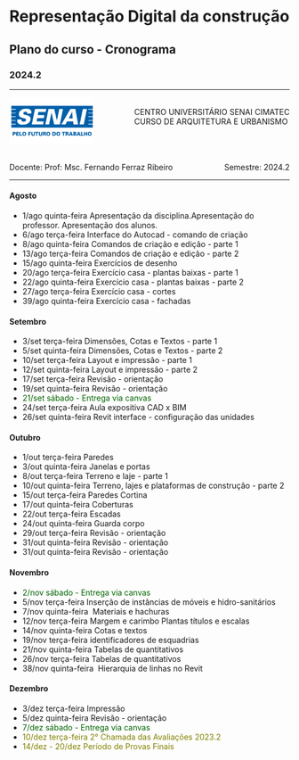 # Representação Digital da construção
## Plano do curso - Cronograma
### 2024.2

-----

<div style= "align: top;">

<span style="float: left;">
<img src="../../../figs_gerais/senai_logo.png" width="150">

</span>
<span style="float: right;"><br>
CENTRO UNIVERSITÁRIO SENAI CIMATEC <br>
CURSO DE ARQUITETURA E URBANISMO

</span>


</div>

<br><br><br><br><br><br>

<div>
    <span style="float: left;">Docente: Prof: Msc. Fernando Ferraz Ribeiro</span>
    <span style="float: right;">Semestre: 2024.2</span>
</div>

<br>

---

#### Agosto

* 1/ago	    quinta-feira	Apresentação da disciplina.Apresentação do professor. Apresentação dos alunos.
* 6/ago	    terça-feira	    Interface do Autocad - comando de criação
* 8/ago	    quinta-feira	Comandos de criação e edição - parte 1
* 13/ago	terça-feira	    Comandos de criação e edição - parte 2
* 15/ago	quinta-feira	Exercícios de desenho
* 20/ago	terça-feira	    Exercício casa - plantas baixas - parte 1
* 22/ago	quinta-feira	Exercício casa - plantas baixas - parte 2
* 27/ago	terça-feira	    Exercício casa - cortes
* 39/ago	quinta-feira	Exercício casa - fachadas

#### Setembro

* 3/set	    terça-feira	Dimensões, Cotas e Textos - parte 1
* 5/set	    quinta-feira    Dimensões, Cotas e Textos - parte 2
* 10/set	terça-feira	    Layout e impressão - parte 1
* 12/set	quinta-feira	Layout e impressão - parte 2
* 17/set	terça-feira	Revisão - orientação
* 19/set	quinta-feira	Revisão - orientação 
* <span style="color:DarkGreen">21/set    sábado - Entrega via canvas <!-- [edital AV1](./av1_edital_rdc.md) --></span>
* 24/set	terça-feira	Aula expositiva CAD x BIM
* 26/set	quinta-feira	Revit interface - configuração das unidades

#### Outubro

* 1/out	    terça-feira	    Paredes
* 3/out	    quinta-feira	Janelas e portas
* 8/out	    terça-feira	    Terreno e laje - parte 1
* 10/out	quinta-feira	Terreno, lajes e plataformas de construção - parte 2
* 15/out	terça-feira	    Paredes Cortina
* 17/out	quinta-feira	Coberturas
* 22/out	terça-feira	    Escadas
* 24/out	quinta-feira	Guarda corpo
* 29/out	terça-feira	    Revisão - orientação
* 31/out	quinta-feira	Revisão - orientação
* 31/out	quinta-feira	Revisão - orientação

#### Novembro

* <span style="color:DarkGreen"> 2/nov	sábado	- Entrega via canvas <!-- [avaliação Av2](./av2_edital_rdc.md) --></span>
* 5/nov	    terça-feira	    Inserção de instâncias de móveis e hidro-sanitários
* 7/nov	    quinta-feira	 Materiais e hachuras
* 12/nov	terça-feira	    Margem e carimbo Plantas títulos e escalas
* 14/nov	quinta-feira	Cotas e textos
* 19/nov	terça-feira	    identificadores de esquadrias
* 21/nov	quinta-feira	Tabelas de quantitativos
* 26/nov	terça-feira	    Tabelas de quantitativos
* 38/nov	quinta-feira	 Hierarquia de linhas no Revit

#### Dezembro

* 3/dez	    terça-feira	Impressão
* 5/dez	    quinta-feira	Revisão - orientação
*  <span style="color:DarkGreen">7/dez     sábado    - Entrega via canvas</span><!-- [Av3](./av3_edital_rdc.md) -->
* <span style="color:Olive">10/dez	terça-feira	    2° Chamada das Avaliações 2023.2</span>
* <span style="color:Olive">14/dez - 20/dez   Período de Provas Finais</span>

 
